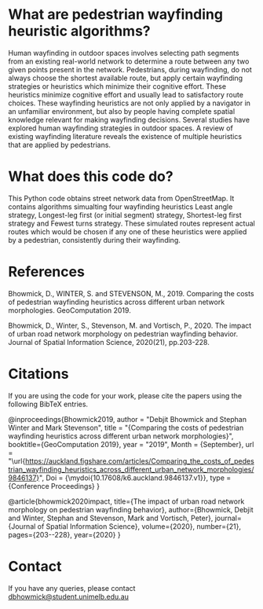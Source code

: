 # What are pedestrian wayfinding heuristic algorithms?

Human wayfinding in outdoor spaces involves selecting path segments from an existing real-world network to determine a route between any two given points present in the network. 
Pedestrians, during wayfinding, do not always choose the shortest available route, but apply certain wayfinding strategies or heuristics which minimize their cognitive effort.
These heuristics minimize cognitive effort and usually lead to satisfactory route choices. 
These wayfinding heuristics are not only applied by a navigator in an unfamiliar environment, but also by people having complete spatial knowledge relevant for making wayfinding decisions.
Several studies have explored human wayfinding strategies in outdoor spaces.
A review of existing wayfinding literature reveals the existence of multiple heuristics that are applied by pedestrians.

# What does this code do?

This Python code obtains street network data from OpenStreetMap.
It contains algorithms simualting four wayfinding heuristics Least angle strategy, Longest-leg first (or initial segment) strategy, Shortest-leg first strategy and Fewest turns strategy.
These simulated routes represent actual routes which would be chosen if any one of these heuristics were applied by a pedestrian, consistently during their wayfinding. 

# References

Bhowmick, D., WINTER, S. and STEVENSON, M., 2019. Comparing the costs of pedestrian wayfinding heuristics across different urban network morphologies. GeoComputation 2019.

Bhowmick, D., Winter, S., Stevenson, M. and Vortisch, P., 2020. The impact of urban road network morphology on pedestrian wayfinding behavior. Journal of Spatial Information Science, 2020(21), pp.203-228.

# Citations

If you are using the code for your work, please cite the papers using the following BibTeX entries.

@inproceedings{Bhowmick2019,
    author = "Debjit Bhowmick and Stephan Winter and Mark Stevenson",
    title = "{Comparing the costs of pedestrian wayfinding heuristics across different urban network morphologies}",
    booktitle={GeoComputation 2019},
    year = "2019",
    Month = {September},
    url = "\url{https://auckland.figshare.com/articles/Comparing_the_costs_of_pedestrian_wayfinding_heuristics_across_different_urban_network_morphologies/9846137}",
    Doi = {\mydoi{10.17608/k6.auckland.9846137.v1}},
    type = {Conference Proceedings}
}

@article{bhowmick2020impact,
  title={The impact of urban road network morphology on pedestrian wayfinding behavior},
  author={Bhowmick, Debjit and Winter, Stephan and Stevenson, Mark and Vortisch, Peter},
  journal={Journal of Spatial Information Science},
  volume={2020},
  number={21},
  pages={203--228},
  year={2020}
}

# Contact

If you have any queries, please contact dbhowmick@student.unimelb.edu.au
